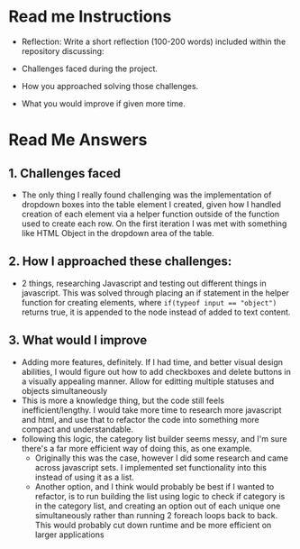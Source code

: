 # Read me Instructions
- Reflection: Write a short reflection (100-200 words) included within the repository discussing:

- Challenges faced during the project.
- How you approached solving those challenges.
- What you would improve if given more time.

# Read Me Answers
## 1. Challenges faced
- The only thing I really found challenging was the implementation of dropdown boxes into the table element I created, given how I handled creation of each <td> element via a helper function outside of the function used to create each row.  On the first iteration I was met with something like HTML Object in the dropdown area of the table.

## 2. How I approached these challenges:
- 2 things, researching Javascript and testing out different things in javascript.  This was solved through placing an if statement in the helper function for creating <td> elements, where ```if(typeof input == "object")``` returns true, it is appended to the node instead of added to text content.

## 3. What would I improve
- Adding more features, definitely.  If I had time, and better visual design abilities, I would figure out how to add checkboxes and delete buttons in a visually appealing manner.  Allow for editting multiple statuses and objects simultaneously
- This is more a knowledge thing, but the code still feels inefficient/lengthy.  I would take more time to research more javascript and html, and use that to refactor the code into something more compact and understandable.
- following this logic, the category list builder seems messy, and I'm sure there's a far more efficient way of doing this, as one example.
  - Originally this was the case, however I did some research and came across javascript sets.  I implemented set functionality into this instead of using it as a list.
  - Another option, and I think would probably be best if I wanted to refactor, is to run building the list using logic to check if category is in the category list, and creating an option out of each unique one simultaneously rather than running 2 foreach loops back to back.  This would probably cut down runtime and be more efficient on larger applications
